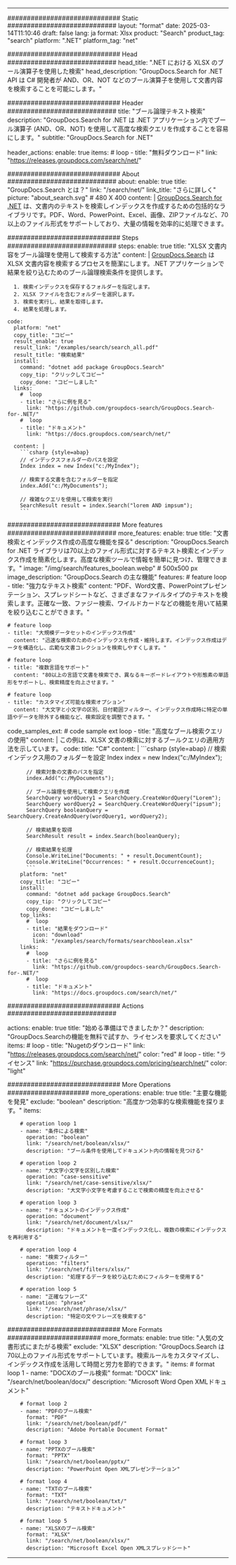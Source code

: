 
---
############################# Static ############################
layout: "format"
date:  2025-03-14T11:10:46
draft: false
lang: ja
format: Xlsx
product: "Search"
product_tag: "search"
platform: ".NET"
platform_tag: "net"

############################# Head ############################
head_title: ".NET における XLSX のブール演算子を使用した検索"
head_description: "GroupDocs.Search for .NET API は C# 開発者が AND、OR、NOT などのブール演算子を使用して文書内容を検索することを可能にします。"

############################# Header ############################
title: "ブール論理テキスト検索" 
description: "GroupDocs.Search for .NET は .NET アプリケーション内でブール演算子 (AND、OR、NOT) を使用して高度な検索クエリを作成することを容易にします。"
subtitle: "GroupDocs.Search for .NET" 

header_actions:
  enable: true
  items:
    #  loop
    - title: "無料ダウンロード"
      link: "https://releases.groupdocs.com/search/net/"
      
############################# About ############################
about:
    enable: true
    title: "GroupDocs.Search とは？"
    link: "/search/net/"
    link_title: "さらに詳しく"
    picture: "about_search.svg" # 480 X 400
    content: |
       [GroupDocs.Search for .NET](/search/net/) は、文書内のテキストを検索しインデックスを作成するための包括的なライブラリです。PDF、Word、PowerPoint、Excel、画像、ZIPファイルなど、70以上のファイル形式をサポートしており、大量の情報を効率的に処理できます。

############################# Steps ############################
steps:
    enable: true
    title: "XLSX 文書内容をブール論理を使用して検索する方法"
    content: |
      [GroupDocs.Search](/search/net/) は XLSX 文書内容を検索するプロセスを簡潔にします。.NET アプリケーションで結果を絞り込むためのブール論理検索条件を提供します。
      
      1. 検索インデックスを保存するフォルダーを指定します。
      2. XLSX ファイルを含むフォルダーを選択します。
      3. 検索を実行し、結果を取得します。
      4. 結果を処理します。
   
    code:
      platform: "net"
      copy_title: "コピー"
      result_enable: true
      result_link: "/examples/search/search_all.pdf"
      result_title: "検索結果"
      install:
        command: "dotnet add package GroupDocs.Search"
        copy_tip: "クリックしてコピー"
        copy_done: "コピーしました"
      links:
        #  loop
        - title: "さらに例を見る"
          link: "https://github.com/groupdocs-search/GroupDocs.Search-for-.NET/"
        #  loop
        - title: "ドキュメント"
          link: "https://docs.groupdocs.com/search/net/"
          
      content: |
        ```csharp {style=abap}
        // インデックスフォルダーのパスを設定
        Index index = new Index("c:/MyIndex");

        // 検索する文書を含むフォルダーを指定
        index.Add("c:/MyDocuments");

        // 複雑なクエリを使用して検索を実行
        SearchResult result = index.Search("lorem AND impsum");
        ```            

############################# More features ############################
more_features:
  enable: true
  title: "文書検索とインデックス作成の高度な機能を探る"
  description: "GroupDocs.Search for .NET ライブラリは70以上のファイル形式に対するテキスト検索とインデックス作成を簡素化します。高度な検索ツールで情報を簡単に見つけ、管理できます。"
  image: "/img/search/features_boolean.webp" # 500x500 px
  image_description: "GroupDocs.Search の主な機能"
  features:
    # feature loop
    - title: "強力なテキスト検索"
      content: "PDF、Word文書、PowerPointプレゼンテーション、スプレッドシートなど、さまざまなファイルタイプのテキストを検索します。正確な一致、ファジー検索、ワイルドカードなどの機能を用いて結果を絞り込むことができます。"

    # feature loop
    - title: "大規模データセットのインデックス作成"
      content: "迅速な検索のためのインデックスを作成・維持します。インデックス作成はデータを構造化し、広範な文書コレクションを検索しやすくします。"

    # feature loop
    - title: "複数言語をサポート"
      content: "80以上の言語で文書を検索でき、異なるキーボードレイアウトや形態素の単語形をサポートし、検索精度を向上させます。"

    # feature loop
    - title: "カスタマイズ可能な検索オプション"
      content: "大文字と小文字の区別、日付範囲フィルター、インデックス作成時に特定の単語やデータを除外する機能など、検索設定を調整できます。"
      
  code_samples_ext:
    # code sample ext loop
    - title: "高度なブール検索クエリの使用"
      content: |
        この例は、XLSX 文書の検索に対するブールクエリの適用方法を示しています。
      code:
        title: "C#"
        content: |
          ```csharp {style=abap}
          // 検索インデックス用のフォルダーを設定
          Index index = new Index("c:/MyIndex");
              
          // 検索対象の文書のパスを指定
          index.Add("c:/MyDocuments");

          // ブール論理を使用して検索クエリを作成
          SearchQuery wordQuery1 = SearchQuery.CreateWordQuery("Lorem");
          SearchQuery wordQuery2 = SearchQuery.CreateWordQuery("ipsum");
          SearchQuery booleanQuery = SearchQuery.CreateAndQuery(wordQuery1, wordQuery2);

          // 検索結果を取得
          SearchResult result = index.Search(booleanQuery);
          
          // 検索結果を処理
          Console.WriteLine("Documents: " + result.DocumentCount);
          Console.WriteLine("Occurrences: " + result.OccurrenceCount);
          ```
        platform: "net"
        copy_title: "コピー"
        install:
          command: "dotnet add package GroupDocs.Search"
          copy_tip: "クリックしてコピー"
          copy_done: "コピーしました"
        top_links:
          #  loop
          - title: "結果をダウンロード"
            icon: "download"
            link: "/examples/search/formats/searchboolean.xlsx"
        links:
          #  loop
          - title: "さらに例を見る"
            link: "https://github.com/groupdocs-search/GroupDocs.Search-for-.NET/"
          #  loop
          - title: "ドキュメント"
            link: "https://docs.groupdocs.com/search/net/"
            

            


############################# Actions ############################

actions:
  enable: true
  title: "始める準備はできましたか？"
  description: "GroupDocs.Searchの機能を無料で試すか、ライセンスを要求してください"
  items:
    #  loop
    - title: "Nugetのダウンロード"
      link: "https://releases.groupdocs.com/search/net/"
      color: "red"
        #  loop
    - title: "ライセンス"
      link: "https://purchase.groupdocs.com/pricing/search/net/"
      color: "light"


############################# More Operations #####################
more_operations:
    enable: true
    title: "主要な機能を発見"
    exclude: "boolean"
    description: "高度かつ効率的な検索機能を探ります。"
    items: 
          
        # operation loop 1
        - name: "条件による検索"
          operation: "boolean"
          link: "/search/net/boolean/xlsx/"
          description: "ブール条件を使用してドキュメント内の情報を見つける"

        # operation loop 2
        - name: "大文字小文字を区別した検索"
          operation: "case-sensitive"
          link: "/search/net/case-sensitive/xlsx/"
          description: "大文字小文字を考慮することで検索の精度を向上させる"

        # operation loop 3
        - name: "ドキュメントのインデックス作成"
          operation: "document"
          link: "/search/net/document/xlsx/"
          description: "ドキュメントを一度インデックス化し、複数の検索にインデックスを再利用する"

        # operation loop 4
        - name: "検索フィルター"
          operation: "filters"
          link: "/search/net/filters/xlsx/"
          description: "処理するデータを絞り込むためにフィルターを使用する"

        # operation loop 5
        - name: "正確なフレーズ"
          operation: "phrase"
          link: "/search/net/phrase/xlsx/"
          description: "特定の文やフレーズを検索する"
          
        
          
############################# More Formats ########################
more_formats:
    enable: true
    title: "人気の文書形式にまたがる検索"
    exclude: "XLSX"
    description: "GroupDocs.Search は70以上のファイル形式をサポートしています。検索ルールをカスタマイズし、インデックス作成を活用して時間と労力を節約できます。"
    items: 
        # format loop 1
        - name: "DOCXのブール検索"
          format: "DOCX"
          link: "/search/net/boolean/docx/"
          description: "Microsoft Word Open XMLドキュメント"
          
        # format loop 2
        - name: "PDFのブール検索"
          format: "PDF"
          link: "/search/net/boolean/pdf/"
          description: "Adobe Portable Document Format"
          
        # format loop 3
        - name: "PPTXのブール検索"
          format: "PPTX"
          link: "/search/net/boolean/pptx/"
          description: "PowerPoint Open XMLプレゼンテーション"

        # format loop 4
        - name: "TXTのブール検索"
          format: "TXT"
          link: "/search/net/boolean/txt/"
          description: "テキストドキュメント"
          
        # format loop 5
        - name: "XLSXのブール検索"
          format: "XLSX"
          link: "/search/net/boolean/xlsx/"
          description: "Microsoft Excel Open XMLスプレッドシート"
  

---